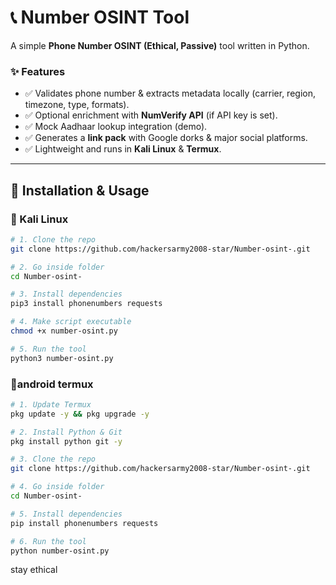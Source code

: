 # 📞 Number OSINT Tool

A simple **Phone Number OSINT (Ethical, Passive)** tool written in Python.

### ✨ Features
- ✅ Validates phone number & extracts metadata locally (carrier, region, timezone, type, formats).  
- ✅ Optional enrichment with **NumVerify API** (if API key is set).  
- ✅ Mock Aadhaar lookup integration (demo).  
- ✅ Generates a **link pack** with Google dorks & major social platforms.  
- ✅ Lightweight and runs in **Kali Linux** & **Termux**.  

---

## 🚀 Installation & Usage

### 🔹 Kali Linux
```bash
# 1. Clone the repo
git clone https://github.com/hackersarmy2008-star/Number-osint-.git

# 2. Go inside folder
cd Number-osint-

# 3. Install dependencies
pip3 install phonenumbers requests

# 4. Make script executable
chmod +x number-osint.py

# 5. Run the tool
python3 number-osint.py

```
### 🔹android termux 
```bash
# 1. Update Termux
pkg update -y && pkg upgrade -y

# 2. Install Python & Git
pkg install python git -y

# 3. Clone the repo
git clone https://github.com/hackersarmy2008-star/Number-osint-.git

# 4. Go inside folder
cd Number-osint-

# 5. Install dependencies
pip install phonenumbers requests

# 6. Run the tool
python number-osint.py
```
stay ethical 
